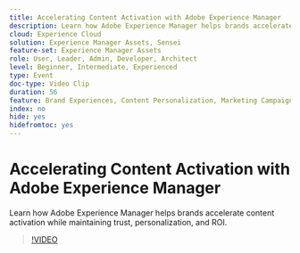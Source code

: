 ```yaml
---
title: Accelerating Content Activation with Adobe Experience Manager
description: Learn how Adobe Experience Manager helps brands accelerate content activation while maintaining trust, personalization, and ROI.
cloud: Experience Cloud
solution: Experience Manager Assets, Sensei
feature-set: Experience Manager Assets
role: User, Leader, Admin, Developer, Architect
level: Beginner, Intermediate, Experienced
type: Event
doc-type: Video Clip
duration: 56
feature: Brand Experiences, Content Personalization, Marketing Campaigns, Multichannel Delivery
index: no
hide: yes
hidefromtoc: yes
---
```


# Accelerating Content Activation with Adobe Experience Manager

Learn how Adobe Experience Manager helps brands accelerate content activation while maintaining trust, personalization, and ROI.

>[!VIDEO](https://video.tv.adobe.com/v/3459239/?learn=on&enablevpops)
